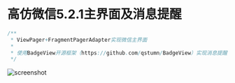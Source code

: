 # 高仿微信5.2.1主界面及消息提醒
 
```java
/**
 * ViewPager+FragmentPagerAdapter实现微信主界面
 *
 * 使用BadgeView开源框架（https://github.com/qstumn/BadgeView）实现消息提醒功能，内含jar包
 */
```

![screenshot](https://github.com/ykmeory/WeChat_5_2_1/blob/master/img.jpg "截图")
